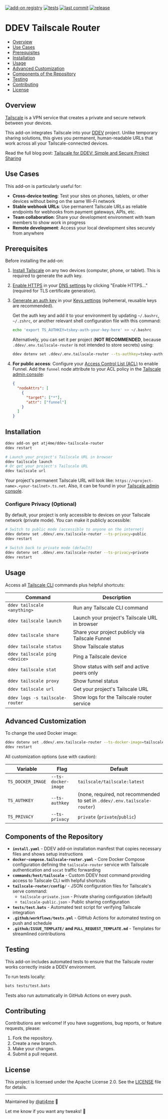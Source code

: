 [![add-on registry](https://img.shields.io/badge/DDEV-Add--on_Registry-blue)](https://addons.ddev.com)
[![tests](https://github.com/atj4me/ddev-tailscale-router/actions/workflows/tests.yml/badge.svg?branch=main)](https://github.com/atj4me/ddev-tailscale-router/actions/workflows/tests.yml?query=branch%3Amain)
[![last commit](https://img.shields.io/github/last-commit/atj4me/ddev-tailscale-router)](https://github.com/atj4me/ddev-tailscale-router/commits)
[![release](https://img.shields.io/github/v/release/atj4me/ddev-tailscale-router)](https://github.com/atj4me/ddev-tailscale-router/releases/latest)

# DDEV Tailscale Router <!-- omit in toc -->

- [Overview](#overview)
- [Use Cases](#use-cases)
- [Prerequisites](#prerequisites)
- [Installation](#installation)
- [Usage](#usage)
- [Advanced Customization](#advanced-customization)
- [Components of the Repository](#components-of-the-repository)
- [Testing](#testing)
- [Contributing](#contributing)
- [License](#license)

## Overview

[Tailscale](https://tailscale.com/) is a VPN service that creates a private and secure network between your devices.

This add-on integrates Tailscale into your [DDEV](https://ddev.com) project. Unlike temporary sharing solutions, this gives you permanent, human-readable URLs that work across all your Tailscale-connected devices.

Read the full blog post: [Tailscale for DDEV: Simple and Secure Project Sharing](https://ddev.com/blog/tailscale-router-ddev-addon/)

## Use Cases

This add-on is particularly useful for:

- **Cross-device testing**: Test your sites on phones, tablets, or other devices without being on the same Wi-Fi network
- **Stable webhook URLs**: Use permanent Tailscale URLs as reliable endpoints for webhooks from payment gateways, APIs, etc.
- **Team collaboration**: Share your development environment with team members to show work in progress
- **Remote development**: Access your local development sites securely from anywhere

## Prerequisites

Before installing the add-on:

1. [Install Tailscale](https://tailscale.com/download) on any two devices (computer, phone, or tablet). This is required to generate the auth key.
2. [Enable HTTPS](https://tailscale.com/kb/1153/enabling-https) in your [DNS settings](https://login.tailscale.com/admin/dns) by clicking "Enable HTTPS..." (required for TLS certificate generation).
3. [Generate an auth key](https://tailscale.com/kb/1085/auth-keys) in your [Keys settings](https://login.tailscale.com/admin/settings/keys) (ephemeral, reusable keys are recommended).

    Get the auth key and add it to your environment by updating `~/.bashrc`, `~/.zshrc`, or another relevant shell configuration file with this command:

    ```bash
    echo 'export TS_AUTHKEY=tskey-auth-your-key-here' >> ~/.bashrc
    ```

    Alternatively, you can set it per project (**NOT RECOMMENDED**, because `.ddev/.env.tailscale-router` is not intended to store secrets) using:

    ```bash
    ddev dotenv set .ddev/.env.tailscale-router --ts-authkey=tskey-auth-your-key-here
    ```

4. **For public access**: Configure your [Access Control List (ACL)](https://tailscale.com/kb/1223/funnel#funnel-node-attribute) to enable Funnel. Add the `funnel` node attribute to your ACL policy in the [Tailscale admin console](https://login.tailscale.com/admin/acls):

    ```json
    {
      "nodeAttrs": [
        {
          "target": ["*"],
          "attr": ["funnel"]
        }
      ]
    }
    ```

## Installation

```bash
ddev add-on get atj4me/ddev-tailscale-router
ddev restart

# Launch your project's Tailscale URL in browser
ddev tailscale launch
# Or get your project's Tailscale URL
ddev tailscale url
```

Your project's permanent Tailscale URL will look like: `https://<project-name>.<your-tailnet>.ts.net`. Also, it can be found in your [Tailscale admin console](https://login.tailscale.com/admin/machines).

### Configure Privacy (Optional)

By default, your project is only accessible to devices on your Tailscale network (private mode). You can make it publicly accessible:

```bash
# Switch to public mode (accessible to anyone on the internet)
ddev dotenv set .ddev/.env.tailscale-router --ts-privacy=public
ddev restart

# Switch back to private mode (default)
ddev dotenv set .ddev/.env.tailscale-router --ts-privacy=private
ddev restart
```

## Usage

Access all [Tailscale CLI](https://tailscale.com/kb/1080/cli) commands plus helpful shortcuts:

| Command | Description |
| ------- | ----------- |
| `ddev tailscale <anything>` | Run any Tailscale CLI command |
| `ddev tailscale launch` | Launch your project's Tailscale URL in browser |
| `ddev tailscale share` | Share your project publicly via Tailscale Funnel  |
| `ddev tailscale status` | Show Tailscale status |
| `ddev tailscale ping <device>` | Ping a Tailscale device |
| `ddev tailscale stat` | Show status with self and active peers only |
| `ddev tailscale proxy` | Show funnel status |
| `ddev tailscale url` | Get your project's Tailscale URL |
| `ddev logs -s tailscale-router` | Show logs for the Tailscale router service |

## Advanced Customization

To change the used Docker image:

```bash
ddev dotenv set .ddev/.env.tailscale-router --ts-docker-image=tailscale/tailscale:latest
ddev restart
```

All customization options (use with caution):

| Variable | Flag | Default |
| -------- | ---- | ------- |
| `TS_DOCKER_IMAGE` | `--ts-docker-image` | `tailscale/tailscale:latest` |
| `TS_AUTHKEY` | `--ts-authkey` | (none, required, not recommended to set in `.ddev/.env.tailscale-router`) |
| `TS_PRIVACY` | `--ts-privacy` | `private` (`private`/`public`) |

## Components of the Repository

- **`install.yaml`** - DDEV add-on installation manifest that copies necessary files and shows setup instructions
- **`docker-compose.tailscale-router.yaml`** - Core Docker Compose configuration defining the `tailscale-router` service with Tailscale authentication and `socat` traffic forwarding
- **`commands/host/tailscale`** - Custom DDEV host command providing access to Tailscale CLI with helpful shortcuts
- **`tailscale-router/config/`** - JSON configuration files for Tailscale's serve command:
  - `tailscale-private.json` - Private sharing configuration (default)
  - `tailscale-public.json` - Public sharing configuration
- **`tests/test.bats`** - Automated test script for verifying Tailscale integration
- **`.github/workflows/tests.yml`** - GitHub Actions for automated testing on push and schedule
- **`.github/ISSUE_TEMPLATE/` and `PULL_REQUEST_TEMPLATE.md`** - Templates for streamlined contributions

## Testing

This add-on includes automated tests to ensure that the Tailscale router works correctly inside a DDEV environment.

To run tests locally:

```bash
bats tests/test.bats
```

Tests also run automatically in GitHub Actions on every push.

## Contributing

Contributions are welcome! If you have suggestions, bug reports, or feature requests, please:

1. Fork the repository.
2. Create a new branch.
3. Make your changes.
4. Submit a pull request.

## License

This project is licensed under the Apache License 2.0. See the [LICENSE](LICENSE) file for details.

---

Maintained by [@atj4me](https://github.com/atj4me) 🚀

Let me know if you want any tweaks! 🎯
